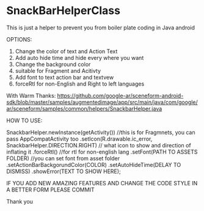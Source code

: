# SnackBarHelperClass
This is just a helper to prevent you from boiler plate coding in Java android 

OPTIONS:
1) Change the color of text and Action Text
2) Add auto hide time and hide every where you want 
3) Change the background color 
4) suitable for Fragment and Acitivty
5) Add font to text action bar and textvew
6) forceRtl for non-English and Right to left languages 


With Warm Thanks:
https://github.com/google-ar/sceneform-android-sdk/blob/master/samples/augmentedimage/app/src/main/java/com/google/ar/sceneform/samples/common/helpers/SnackbarHelper.java 


HOW TO USE:

SnackbarHelper.newInstance(getActivity()) //this is for Fragmnets, you can pass AppCompatActivity too
        .setIcon(R.drawable.ic_error, SnackbarHelper.DIRECTION.RIGHT) // what icon to show and direction of inflating it 
        .forceRtl() //for rtl for non-english lang
        .setFont(PATH TO ASSETS FOLDER) //you can set font from asset folder 
        .setActionBarBackgorundColor(COLOR)
        .setAutoHideTime(DELAY TO DISMISS)
        .showError(TEXT TO SHOW HERE);
        
        
IF YOU ADD NEW AMAZING FEATURES AND CHANGE THE CODE STYLE IN A BETTER FORM PLEASE COMMIT 

Thank you


